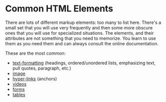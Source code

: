 # Common HTML Elements

There are lots of different markup elements: too many to list here. There's a small set that you will use very frequently and then some more obscure ones that you will use for specialized situations. The elements, and their attributes are not something that you need to memorize. You learn to use them as you need them and can always consult the online documentation.

These are the most common:

* [text-formatting](text-formatting-elemetns.md) (headings, ordered/unordered lists, emphasizing text, pull quotes, paragraph, etc.)
* [image](images.md)
* [hyper-links](links.md) (anchors) 
* [videos](video.md)
* [forms](forms.md)
* [tables](tables.md)
